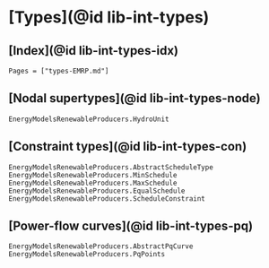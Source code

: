 # [Types](@id lib-int-types)

## [Index](@id lib-int-types-idx)

```@index
Pages = ["types-EMRP.md"]
```

## [Nodal supertypes](@id lib-int-types-node)

```@docs
EnergyModelsRenewableProducers.HydroUnit
```

## [Constraint types](@id lib-int-types-con)

```@docs
EnergyModelsRenewableProducers.AbstractScheduleType
EnergyModelsRenewableProducers.MinSchedule
EnergyModelsRenewableProducers.MaxSchedule
EnergyModelsRenewableProducers.EqualSchedule
EnergyModelsRenewableProducers.ScheduleConstraint
```

## [Power-flow curves](@id lib-int-types-pq)

```@docs
EnergyModelsRenewableProducers.AbstractPqCurve
EnergyModelsRenewableProducers.PqPoints
```

